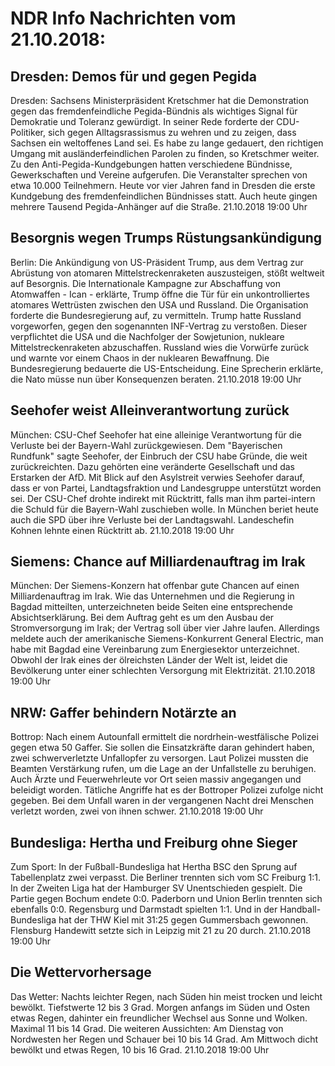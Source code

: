 # NDR Info Nachrichten vom 21.10.2018:


## Dresden: Demos für und gegen Pegida
Dresden: Sachsens Ministerpräsident Kretschmer hat die Demonstration gegen das fremdenfeindliche Pegida-Bündnis als wichtiges Signal für Demokratie und Toleranz gewürdigt. In seiner Rede forderte der CDU-Politiker, sich gegen Alltagsrassismus zu wehren und zu zeigen, dass Sachsen ein weltoffenes Land sei. Es habe zu lange gedauert, den richtigen Umgang mit ausländerfeindlichen Parolen zu finden, so Kretschmer weiter. Zu den Anti-Pegida-Kundgebungen hatten verschiedene Bündnisse, Gewerkschaften und Vereine aufgerufen. Die Veranstalter sprechen von etwa 10.000 Teilnehmern. Heute vor vier Jahren fand in Dresden die erste Kundgebung des fremdenfeindlichen Bündnisses statt. Auch heute gingen mehrere Tausend Pegida-Anhänger auf die Straße. 21.10.2018 19:00 Uhr 

## Besorgnis wegen Trumps Rüstungsankündigung
Berlin:	Die Ankündigung von US-Präsident Trump, aus dem Vertrag zur Abrüstung von atomaren Mittelstreckenraketen auszusteigen, stößt weltweit auf Besorgnis. Die Internationale Kampagne zur Abschaffung von Atomwaffen - Ican - erklärte, Trump öffne die Tür für ein unkontrolliertes atomares Wettrüsten zwischen den USA und Russland. Die Organisation forderte die  Bundesregierung auf, zu vermitteln. Trump hatte Russland vorgeworfen, gegen den sogenannten INF-Vertrag zu verstoßen. Dieser verpflichtet die USA und die Nachfolger der Sowjetunion, nukleare Mittelstreckenraketen abzuschaffen. Russland wies die Vorwürfe zurück und warnte vor einem Chaos in der nuklearen Bewaffnung. Die Bundesregierung bedauerte die US-Entscheidung. Eine Sprecherin erklärte, die Nato müsse nun über Konsequenzen beraten. 21.10.2018 19:00 Uhr 

## Seehofer weist Alleinverantwortung zurück
München: CSU-Chef Seehofer hat eine alleinige Verantwortung für die Verluste bei der Bayern-Wahl zurückgewiesen. Dem "Bayerischen Rundfunk" sagte Seehofer, der Einbruch der CSU habe Gründe, die weit zurückreichten. Dazu gehörten eine veränderte Gesellschaft und das Erstarken der AfD. Mit Blick auf den Asylstreit verwies Seehofer darauf, dass er von Partei, Landtagsfraktion und Landesgruppe unterstützt worden sei. Der CSU-Chef drohte indirekt mit Rücktritt, falls man ihm partei-intern die Schuld für die Bayern-Wahl zuschieben wolle. In München beriet heute auch die SPD über ihre Verluste bei der Landtagswahl. Landeschefin Kohnen lehnte einen Rücktritt ab. 21.10.2018 19:00 Uhr 

## Siemens: Chance auf Milliardenauftrag im Irak
München: Der Siemens-Konzern hat offenbar gute Chancen auf einen Milliardenauftrag im Irak. Wie das Unternehmen und die Regierung in Bagdad mitteilten, unterzeichneten beide Seiten eine entsprechende Absichtserklärung. Bei dem Auftrag geht es um den Ausbau der Stromversorgung im Irak; der Vertrag soll über vier Jahre laufen. Allerdings meldete auch der amerikanische Siemens-Konkurrent General Electric, man habe mit Bagdad eine Vereinbarung zum Energiesektor unterzeichnet. Obwohl der Irak eines der ölreichsten Länder der Welt ist, leidet die Bevölkerung unter einer schlechten Versorgung mit Elektrizität. 21.10.2018 19:00 Uhr 

## NRW: Gaffer behindern Notärzte an
Bottrop: Nach einem Autounfall ermittelt die nordrhein-westfälische Polizei gegen etwa 50 Gaffer. Sie sollen die Einsatzkräfte daran gehindert haben, zwei schwerverletzte Unfallopfer zu versorgen. Laut Polizei mussten die Beamten Verstärkung rufen, um  die Lage an der Unfallstelle zu beruhigen. Auch Ärzte und Feuerwehrleute vor Ort seien massiv angegangen und beleidigt worden. Tätliche Angriffe hat es der Bottroper Polizei zufolge nicht gegeben. Bei dem Unfall waren in der vergangenen Nacht drei Menschen verletzt worden, zwei von ihnen schwer. 21.10.2018 19:00 Uhr 

## Bundesliga: Hertha und Freiburg ohne Sieger
Zum Sport: In der Fußball-Bundesliga hat Hertha BSC den Sprung auf Tabellenplatz zwei verpasst. Die Berliner trennten sich vom SC Freiburg 1:1. In der Zweiten Liga hat der Hamburger SV Unentschieden gespielt. Die Partie gegen Bochum endete 0:0. Paderborn und Union Berlin trennten sich ebenfalls 0:0. Regensburg und Darmstadt spielten 1:1. Und in der Handball-Bundesliga hat der THW Kiel mit 31:25 gegen Gummersbach gewonnen. Flensburg Handewitt setzte sich in Leipzig mit 21 zu 20 durch. 21.10.2018 19:00 Uhr 

## Die Wettervorhersage
Das Wetter:
Nachts leichter Regen, nach Süden hin meist trocken und leicht bewölkt. Tiefstwerte 12 bis 3 Grad. Morgen anfangs im Süden und Osten etwas Regen, dahinter ein freundlicher Wechsel aus Sonne und Wolken. Maximal 11 bis 14 Grad. Die weiteren Aussichten: Am Dienstag von Nordwesten her Regen und Schauer bei 10 bis 14 Grad. Am Mittwoch dicht bewölkt und etwas Regen, 10 bis 16 Grad. 21.10.2018 19:00 Uhr 
